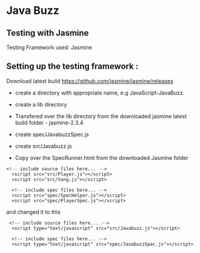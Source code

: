 # Java Buzz

Testing with Jasmine
---------------------


Testing Framework used: Jasmine


Setting up the testing framework :
----------------------------------

Download latest build https://github.com/jasmine/jasmine/releases

- create a directory with appropriate name, e.g JavaScript-JavaBuzz.
- create a lib directory
- Transfered over the lib directory from the downloaded jasmine latest build folder - jasmine-2.3.4

- create spec/JavabuzzSpec.js
- create src/Javabuzz.js

- Copy over the SpecRunner.html from the downloaded Jasmine folder

```
<!-- include source files here... -->
  <script src="src/Player.js"></script>
  <script src="src/Song.js"></script>

  <!-- include spec files here... -->
  <script src="spec/SpecHelper.js"></script>
  <script src="spec/PlayerSpec.js"></script>
```
and changed it to this

```
 <!-- include source files here... -->
  <script type="text/javascript" src="src/Javabuzz.js"></script>

  <!-- include spec files here... -->
  <script type="text/javascript" src="spec/JavabuzzSpec.js"></script>

```


